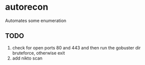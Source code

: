 # autorecon
Automates some enumeration 

## TODO
1. check for open ports 80 and 443 and then run the gobuster dir bruteforce, otherwise exit
2. add nikto scan

